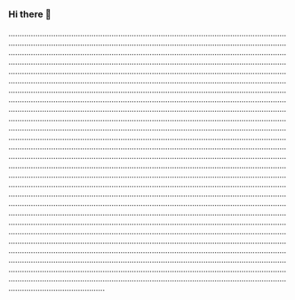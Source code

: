 ### Hi there 👋

...............................................................................................................................................................................................................................................................................................................................................................................................................................................................................................................................................................................................................................................................................................................................................................................................................................................................................................................................................................................................................................................................................................................................................................................................................................................................................................................................................................................................................................................................................................................................................................................................................................................................................................................................................................................................................................................................................................................................................................................................................................................................................................................................................................................................................................................................................................................................................................................................................................................................................................................................................................................................................................................................................................................................................................................................................................................................................................................................................................................................................................................................................................................................................................................................................................................................................................................................................................................................................................................................................................................................